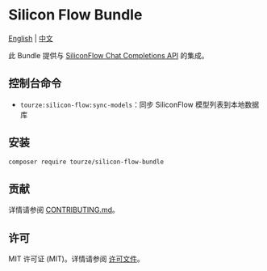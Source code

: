 # Silicon Flow Bundle

[English](README.md) | [中文](README.zh-CN.md)

此 Bundle 提供与 [SiliconFlow Chat Completions API](https://docs.siliconflow.cn/cn/api-reference/chat-completions/chat-completions) 的集成。

## 控制台命令

- `tourze:silicon-flow:sync-models`：同步 SiliconFlow 模型列表到本地数据库

## 安装

```bash
composer require tourze/silicon-flow-bundle
```

## 贡献

详情请参阅 [CONTRIBUTING.md](CONTRIBUTING.md)。

## 许可

MIT 许可证 (MIT)。详情请参阅 [许可文件](LICENSE)。
